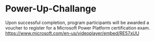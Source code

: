 # Power-Up-Challange
Upon successful completion, program participants will be awarded a voucher to register for a Microsoft Power Platform certification exam.
https://www.microsoft.com/en-us/videoplayer/embed/RE57xUU
